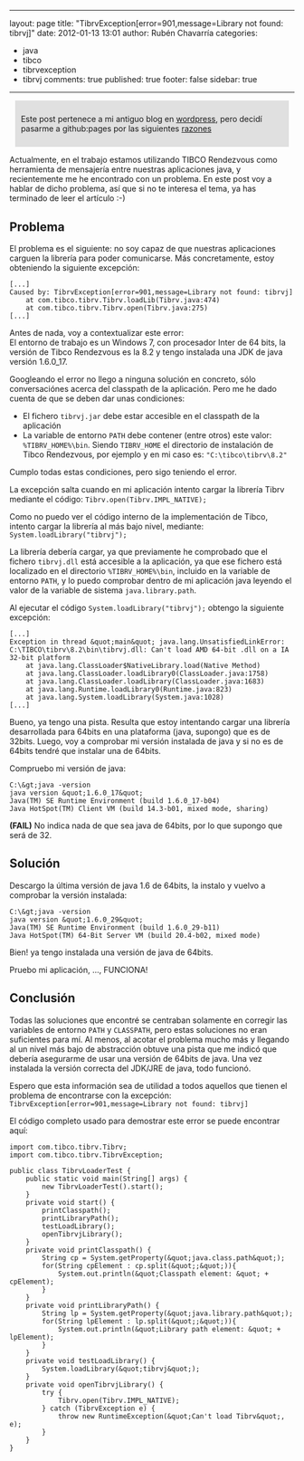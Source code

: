 
---
layout: page
title: "TibrvException[error=901,message=Library not found: tibrvj]"
date: 2012-01-13 13:01
author: Rubén Chavarría
categories: 
- java
- tibco
- tibrvexception
- tibrvj
comments: true
published: true
footer: false
sidebar: true
---

<div style="margin:2%; padding:2%; background-color:#E0E0E0; ">
  <p>Este post pertenece a mi antiguo blog en <a href="http://rchavarria.wordpress.com">wordpress</a>, pero decidí pasarme a github:pages por las siguientes <a href="/blog/2012/12/03/por-que-cambie-mi-blog-en-wordpress-com">razones</a></p>
</div>

<p>Actualmente, en el trabajo estamos utilizando TIBCO Rendezvous como herramienta de mensajería entre nuestras aplicaciones java, y recientemente me he encontrado con un problema. En este post voy a hablar de dicho problema, así que si no te interesa el tema, ya has terminado de leer el artículo :-)</p>

<!-- more -->

<h2>Problema</h2>

<p>El problema es el siguiente: no soy capaz de que nuestras aplicaciones carguen la librería para poder comunicarse. Más concretamente, estoy obteniendo la siguiente excepción:</p>

```
[...]
Caused by: TibrvException[error=901,message=Library not found: tibrvj]
    at com.tibco.tibrv.Tibrv.loadLib(Tibrv.java:474)
    at com.tibco.tibrv.Tibrv.open(Tibrv.java:275)
[...]
```

<p>Antes de nada, voy a contextualizar este error:<br />
El entorno de trabajo es un Windows 7, con procesador Inter de 64 bits, la versión de Tibco Rendezvous es la 8.2 y tengo instalada una JDK de java versión 1.6.0_17.</p>

Googleando el error no llego a ninguna solución en concreto, sólo conversaciónes acerca del classpath de la aplicación. Pero me he dado cuenta de que se deben dar unas condiciones:

- El fichero <code>tibrvj.jar</code> debe estar accesible en el classpath de la aplicación
- La variable de entorno <code>PATH</code> debe contener (entre otros) este valor: <code>%TIBRV_HOME%\bin</code>. Siendo <code>TIBRV_HOME</code> el directorio de instalación de Tibco Rendezvous, por ejemplo y en mi caso es: <code>"C:\tibco\tibrv\8.2"</code>

<p>Cumplo todas estas condiciones, pero sigo teniendo el error.</p>

La excepción salta cuando en mi aplicación intento cargar la librería Tibrv mediante el código: `Tibrv.open(Tibrv.IMPL_NATIVE);`

Como no puedo ver el código interno de la implementación de Tibco, intento cargar la librería al más bajo nivel, mediante: `System.loadLibrary("tibrvj");`

<p>La librería debería cargar, ya que previamente he comprobado que el fichero <code>tibrvj.dll</code> está accesible a la aplicación, ya que ese fichero está localizado en el directorio <code>%TIBRV_HOME%\bin</code>, incluido en la variable de entorno <code>PATH</code>, y lo puedo comprobar dentro de mi aplicación java leyendo el valor de la variable de sistema <code>java.library.path</code>.</p>
<p>Al ejecutar el código <code>System.loadLibrary("tibrvj");</code> obtengo la siguiente excepción:</p>

```
[...]
Exception in thread &quot;main&quot; java.lang.UnsatisfiedLinkError: C:\TIBCO\tibrv\8.2\bin\tibrvj.dll: Can't load AMD 64-bit .dll on a IA 32-bit platform
    at java.lang.ClassLoader$NativeLibrary.load(Native Method)
    at java.lang.ClassLoader.loadLibrary0(ClassLoader.java:1758)
    at java.lang.ClassLoader.loadLibrary(ClassLoader.java:1683)
    at java.lang.Runtime.loadLibrary0(Runtime.java:823)
    at java.lang.System.loadLibrary(System.java:1028)
[...]
```

<p>Bueno, ya tengo una pista. Resulta que estoy intentando cargar una librería desarrollada para 64bits en una plataforma (java, supongo) que es de 32bits. Luego, voy a comprobar mi versión instalada de java y si no es de 64bits tendré que instalar una de 64bits.</p>
<p>Compruebo mi versión de java:</p>

```
C:\&gt;java -version
java version &quot;1.6.0_17&quot;
Java(TM) SE Runtime Environment (build 1.6.0_17-b04)
Java HotSpot(TM) Client VM (build 14.3-b01, mixed mode, sharing)
```

<p><strong>(FAIL)</strong> No indica nada de que sea java de 64bits, por lo que supongo que será de 32.</p>
<h2>Solución</h2>
<p>Descargo la última versión de java 1.6 de 64bits, la instalo y vuelvo a comprobar la versión instalada:</p>

```
C:\&gt;java -version
java version &quot;1.6.0_29&quot;
Java(TM) SE Runtime Environment (build 1.6.0_29-b11)
Java HotSpot(TM) 64-Bit Server VM (build 20.4-b02, mixed mode)
```

<p>Bien! ya tengo instalada una versión de java de 64bits.</p>

<p>Pruebo mi aplicación, ..., FUNCIONA!</p>

<h2>Conclusión</h2>

<p>Todas las soluciones que encontré se centraban solamente en corregir las variables de entorno <code>PATH</code> y <code>CLASSPATH</code>, pero estas soluciones no eran suficientes para mí. Al menos, al acotar el problema mucho más y llegando al un nivel más bajo de abstracción obtuve una pista que me indicó que debería asegurarme de usar una versión de 64bits de java. Una vez instalada la versión correcta del JDK/JRE de java, todo funcionó.</p>

Espero que esta información sea de utilidad a todos aquellos que tienen el problema de encontrarse con la excepción: `TibrvException[error=901,message=Library not found: tibrvj]`

<p>El código completo usado para demostrar este error se puede encontrar aquí:</p>

```
import com.tibco.tibrv.Tibrv;
import com.tibco.tibrv.TibrvException;

public class TibrvLoaderTest {
	public static void main(String[] args) {
		new TibrvLoaderTest().start();
	}
	private void start() {
		printClasspath();
		printLibraryPath();
		testLoadLibrary();
		openTibrvjLibrary();
	}
	private void printClasspath() {
		String cp = System.getProperty(&quot;java.class.path&quot;);
		for(String cpElement : cp.split(&quot;;&quot;)){
			System.out.println(&quot;Classpath element: &quot; + cpElement);
		}
	}
	private void printLibraryPath() {
		String lp = System.getProperty(&quot;java.library.path&quot;);
		for(String lpElement : lp.split(&quot;;&quot;)){
			System.out.println(&quot;Library path element: &quot; + lpElement);
		}
	}
	private void testLoadLibrary() {
		System.loadLibrary(&quot;tibrvj&quot;);
	}
	private void openTibrvjLibrary() {
		try {
			Tibrv.open(Tibrv.IMPL_NATIVE);
		} catch (TibrvException e) {
			throw new RuntimeException(&quot;Can't load Tibrv&quot;, e);
		}
	}
}
```
